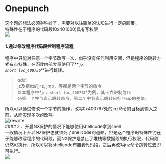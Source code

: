 # Onepunch
这个题的想法必须得称妙了，需要对以往简单的认知进行一定的颠覆。  
特殊性在于程序的代码段(0x401000)具有写权限  
![](https://images2018.cnblogs.com/blog/1251324/201807/1251324-20180731192921492-89674714.png)  
#### 1.通过修改程序代码段控制程序流程  
程序中只能对任意一个字节改写一次，似乎没有任何利用空间，但是程序的跳转方式有点特殊，在函数内部大量使用了**<code>*jz short loc_400756*</code>**进行跳转。  
> *add*:  
> jz及相似的jnz, jmp，等都是两个字节的命令。  
> 以本程序中*<code>jnz short loc_400773</code>*为例，其十六进制为<code>75 0A</code>第一个字节表示跳转命令，第二个字节表示跳转目标与eip的差值。  

所以可以通过修改一个字节的操作，改写0x400767处的jnz命令的目标到输入之前，从而实现多次的改写。  
![rewrite](https://images2018.cnblogs.com/blog/1251324/201807/1251324-20180731191858159-860575029.png)  
####２．开启NX保护的情况下能够使用shellcode拿到shell  
一般情况下开启NX保护也就锁死了shellcode的道路，但是这个程序的特殊性仍在于能够改写程序的代码段，而NX保护是禁止了堆栈等数据段的执行权限，代码段仍然可执行，所以可以将shellcode布置到代码段，之后再改写jnz命令跳转过去即可执行。  
![](https://images2018.cnblogs.com/blog/1251324/201807/1251324-20180731192345078-1228318391.png)
